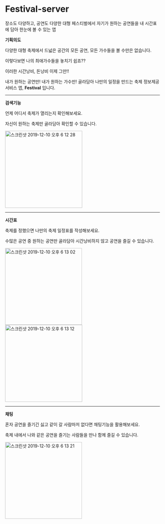# Festival-server

장소도 다양하고, 공연도 다양한 대형 페스티벌에서 자기가 원하는 공연들을 내 시간표에 담아 한눈에 볼 수 있는 앱

**기획의도**

다양한 대형 축제에서 드넓은 공간의 모든 공연, 모든 가수들을 볼 수만은 없습니다. 

이렇다보면 나의 최애가수들을 놓치기 쉽죠??     

이러한 시간낭비, 돈낭비 이제 그만!!

내가 원하는 공연만! 내가 원하는 가수만! 골라담아 나만의 일정을 만드는 축제 정보제공 서비스 앱, **Festival** 입니다. 


---

**검색기능**

언제 어디서 축제가 열리는지 확인해보세요. 

자신이 원하는 축제만 골라담아 확인할 수 있습니다.

<img width="251" alt="스크린샷 2019-12-10 오후 6 12 28" src="https://user-images.githubusercontent.com/48272035/70515515-cd24fc00-1b78-11ea-9ec2-de66542f6545.png">




---

**시간표**

축제를 정했으면 나만의 축제 일정표를 작성해보세요.

수많은 공연 중 원하는 공연만 골라담아 시간낭비하지 않고 공연을 즐길 수 있습니다.

<img width="250" alt="스크린샷 2019-12-10 오후 6 13 02" src="https://user-images.githubusercontent.com/48272035/70515516-cd24fc00-1b78-11ea-8572-4fcb76d1a8c2.png"> <img width="251" alt="스크린샷 2019-12-10 오후 6 13 12" src="https://user-images.githubusercontent.com/48272035/70515517-cd24fc00-1b78-11ea-8b19-440ecd5af52f.png">



---

**채팅**

혼자 공연을 즐기긴 싫고 같이 갈 사람마저 없다면 채팅기능을 활용해보세요.

축제 내에서 나와 같은 공연을 즐기는 사람들을 만나 함께 즐길 수 있습니다. 

<img width="250" alt="스크린샷 2019-12-10 오후 6 13 21" src="https://user-images.githubusercontent.com/48272035/70515518-cdbd9280-1b78-11ea-9557-a5c3566192ee.png">


